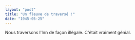 ```yaml
---
layout: "post"
title: "Un fleuve de traversé !"
date: "1945-05-25"
---
```


Nous traversons l'Inn de façon illégale. C'était vraiment génial.


<div class="histoire"></div>

<div class="commentaire"></div>